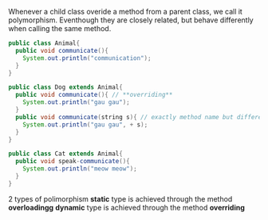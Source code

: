 Whenever a child class overide a method from a parent class, we call it polymorphism. Eventhough they are closely related, but behave differently when calling the same method.

```Java
public class Animal{
  public void communicate(){
    System.out.println("communication");
  }
}

public class Dog extends Animal{
  public void communicate(){ // **overriding**
    System.out.println("gau gau");
  }
  public void communicate(string s){ // exactly method name but different parameters: **overloadingg**
    System.out.println("gau gau", + s);
  }
}

public class Cat extends Animal{
  public void speak-communicate(){
    System.out.println("meow meow");
  }
}
```
2 types of polimorphism
**static** type is achieved through the method **overloadingg**
**dynamic** type is achieved through the method **overriding**
